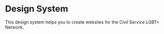 # Design System

This design system helps you to create websites for the Civil Service LGBT+ Network.
